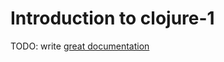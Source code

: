 # Introduction to clojure-1

TODO: write [great documentation](http://jacobian.org/writing/what-to-write/)
